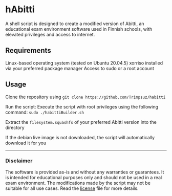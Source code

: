 # hAbitti

A shell script is designed to create a modified version of Abitti, an educational exam environment software used in Finnish schools, with elevated privileges and access to internet.

## Requirements

Linux-based operating system (tested on Ubuntu 20.04.5)
xorriso installed via your preferred package manager
Access to sudo or a root account

## Usage

Clone the repository using `git clone https://github.com/Trimpsuz/habitti`

Run the script: Execute the script with root privileges using the following command: `sudo ./habittiBuilder.sh`

Extract the `filesystem.squashfs` of your preferred Abitti version into the directory

If the debian live image is not downloaded, the script will automatically download it for you

---

### Disclaimer

The software is provided as-is and without any warranties or guarantees. It is intended for educational purposes only and should not be used in a real exam environment. The modifications made by the script may not be suitable for all use cases. Read the [license](LICENSE) file for more details.
